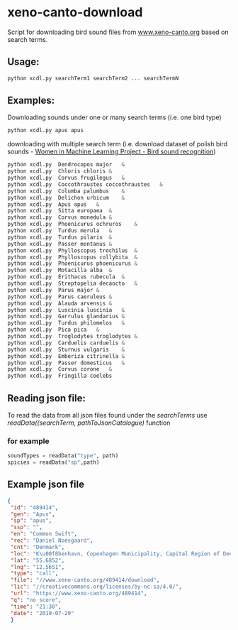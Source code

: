 xeno-canto-download
===================

Script for downloading bird sound files from www.xeno-canto.org based on search terms.

## Usage: 
```python
python xcdl.py searchTerm1 searchTerm2 ... searchTermN
```

## Examples:
Downloading sounds under one or many search terms (i.e. one bird type)
```python
python xcdl.py apus apus
```
downloading with multiple search term (i.e. download dataset of polish bird sounds - [Women in Machine Learning Project - Bird sound recognition](https://github.com/wimlds-trojmiasto/birds))
```python
python xcdl.py 	Dendrocopos major	&
python xcdl.py 	Chloris chloris	&
python xcdl.py 	Corvus frugilegus	&
python xcdl.py 	Coccothraustes coccothraustes	&
python xcdl.py 	Columba palumbus	&
python xcdl.py 	Delichon urbicum	&
python xcdl.py 	Apus apus	&
python xcdl.py 	Sitta europaea	&
python xcdl.py 	Corvus monedula	&
python xcdl.py 	Phoenicurus ochruros	&
python xcdl.py 	Turdus merula	&
python xcdl.py 	Turdus pilaris	&
python xcdl.py 	Passer montanus	&
python xcdl.py 	Phylloscopus trochilus	&
python xcdl.py 	Phylloscopus collybita	&
python xcdl.py 	Phoenicurus phoenicurus	&
python xcdl.py 	Motacilla alba	&
python xcdl.py 	Erithacus rubecula	&
python xcdl.py 	Streptopelia decaocto	&
python xcdl.py 	Parus major	&
python xcdl.py 	Parus caeruleus	&
python xcdl.py 	Alauda arvensis	&
python xcdl.py 	Luscinia luscinia	&
python xcdl.py 	Garrulus glandarius	&
python xcdl.py 	Turdus philomelos	&
python xcdl.py 	Pica pica	&
python xcdl.py 	Troglodytes troglodytes	&
python xcdl.py 	Carduelis carduelis	&
python xcdl.py 	Sturnus vulgaris	&
python xcdl.py 	Emberiza citrinella	&
python xcdl.py 	Passer domesticus	&
python xcdl.py 	Corvus corone	&
python xcdl.py 	Fringilla coelebs	
```
## Reading json file:
To read the data from all json files found under the *searchTerms* use *readData((searchTerm, pathToJsonCatalogue)* function
### for example
```python
soundTypes = readData("type", path)
spicies = readData("sp",path)
```

## Example json file
```json
{
 "id": "489414",
 "gen": "Apus",
 "sp": "apus",
 "ssp": "",
 "en": "Common Swift",
 "rec": "Daniel Noesgaard",
 "cnt": "Denmark",
 "loc": "K\u00f8benhavn, Copenhagen Municipality, Capital Region of Denmark",
 "lat": "55.6852",
 "lng": "12.5651",
 "type": "call",
 "file": "//www.xeno-canto.org/489414/download",
 "lic": "//creativecommons.org/licenses/by-nc-sa/4.0/",
 "url": "https://www.xeno-canto.org/489414",
 "q": "no score",
 "time": "21:30",
 "date": "2019-07-29"
 }
 ```
 
